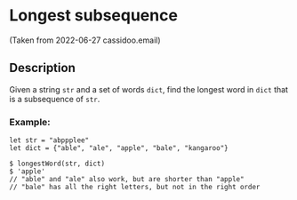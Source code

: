 # Longest subsequence
(Taken from 2022-06-27 cassidoo.email)

## Description

Given a string `str` and a set of words `dict`, find the longest word in `dict` that is a subsequence of `str`.

### Example:

```
let str = "abppplee"
let dict = {"able", "ale", "apple", "bale", "kangaroo"}

$ longestWord(str, dict)
$ 'apple'
// "able" and "ale" also work, but are shorter than "apple"
// "bale" has all the right letters, but not in the right order
```
